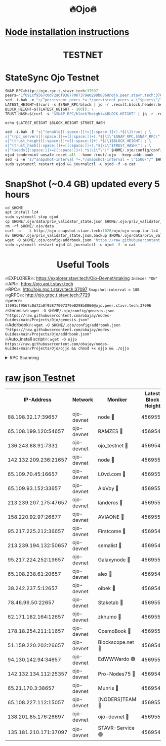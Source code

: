 <h1 align="center"> 🔥Ojo🔥</h1>

[Node installation instructions](https://github.com/obajay/nodes-Guides/tree/main/Projects/Ojo)
=

<h1 align="center"> TESTNET</h1>

# StateSync Ojo Testnet
```python
SNAP_RPC=http://ojo.rpc.t.stavr.tech:37097
peers="1f091cf9567c0d72a0f93877007379e0298b8860@ojo.peer.stavr.tech:37096"
sed -i.bak -e "s/^persistent_peers *=.*/persistent_peers = \"$peers\"/" $HOME/.ojo/config/config.toml
LATEST_HEIGHT=$(curl -s $SNAP_RPC/block | jq -r .result.block.header.height); \
BLOCK_HEIGHT=$((LATEST_HEIGHT - 100)); \
TRUST_HASH=$(curl -s "$SNAP_RPC/block?height=$BLOCK_HEIGHT" | jq -r .result.block_id.hash)

echo $LATEST_HEIGHT $BLOCK_HEIGHT $TRUST_HASH

sed -i.bak -E "s|^(enable[[:space:]]+=[[:space:]]+).*$|\1true| ; \
s|^(rpc_servers[[:space:]]+=[[:space:]]+).*$|\1\"$SNAP_RPC,$SNAP_RPC\"| ; \
s|^(trust_height[[:space:]]+=[[:space:]]+).*$|\1$BLOCK_HEIGHT| ; \
s|^(trust_hash[[:space:]]+=[[:space:]]+).*$|\1\"$TRUST_HASH\"| ; \
s|^(seeds[[:space:]]+=[[:space:]]+).*$|\1\"\"|" $HOME/.ojo/config/config.toml
ojod tendermint unsafe-reset-all --home /root/.ojo --keep-addr-book
sed -i -e "s/^snapshot-interval *=.*/snapshot-interval = \"1500\"/" $HOME/.ojo/config/app.toml
sudo systemctl restart ojod && journalctl -u ojod -f -o cat
```
# SnapShot (~0.4 GB) updated every 5 hours
```python
cd $HOME
apt install lz4
sudo systemctl stop ojod
cp $HOME/.ojo/data/priv_validator_state.json $HOME/.ojo/priv_validator_state.json.backup
rm -rf $HOME/.ojo/data
curl -o - -L http://ojo.snapshot.stavr.tech:1026/ojo/ojo-snap.tar.lz4 | lz4 -c -d - | tar -x -C $HOME/.ojo --strip-components 2
mv $HOME/.ojo/priv_validator_state.json.backup $HOME/.ojo/data/priv_validator_state.json
wget -O $HOME/.ojo/config/addrbook.json "https://raw.githubusercontent.com/obajay/nodes-Guides/main/Projects/Ojo/addrbook.json"
sudo systemctl restart ojod && journalctl -u ojod -f -o cat
```
 <h1 align="center"> Useful Tools</h1>

🔥EXPLORER🔥:        https://explorer.stavr.tech/Ojo-Devnet/staking        `Indexer "ON"` \
🔥API🔥:                     https://ojo.api.t.stavr.tech \
🔥RPC🔥:                    http://ojo.rpc.t.stavr.tech:37097              `Snapshot-interval = 100` \
🔥gRPC🔥:                  http://ojo.grpc.t.stavr.tech:7729 \
🔥peer🔥:                   `1f091cf9567c0d72a0f93877007379e0298b8860@ojo.peer.stavr.tech:37096` \
🔥Genesis🔥:    ```wget -O $HOME/.ojo/config/genesis.json "https://raw.githubusercontent.com/obajay/nodes-Guides/main/Projects/Ojo/genesis.json"``` \
🔥Addrbook🔥:    ```wget -O $HOME/.ojo/config/addrbook.json "https://raw.githubusercontent.com/obajay/nodes-Guides/main/Projects/Ojo/addrbook.json"``` \
🔥Auto_install script🔥: ```wget -O ojjo https://raw.githubusercontent.com/obajay/nodes-Guides/main/Projects/Ojo/ojjo && chmod +x ojjo && ./ojjo```


<details>
<summary>RPC Scanning</summary>

<h2 align="center"> We scan nodes in real time every 4 hours. And we provide the final result of RPC endpoints.
We cannot influence the operation of these nodes in any way. </h2>


```python
If Voting Power is higher than 0 --> then the Node is a validator of the network and may be subject to attack and be a potential threat to the chain.
```
```python
We marked such validators with a red symbol
```

</details>

[raw json Testnet](https://rpc-check.ojot.stavr.tech/ojot/rpc-ojot-result.json)
=


<table><tr><th>IP-Address</th><th>Network</th><th>Moniker</th><th>Latest Block Height</th><th>Earliest Block Height</th><th>Catching Up</th><th>Tx Index</th><th>Voting Power</th><th>Scan Time</th></tr><tr><td>88.198.32.17:39657</td><td>ojo-devnet</td><td>node 🔴</td><td>4569551</td><td>300001</td><td>False</td><td>on</td><td>65654</td><td>2023-12-19T22:05:52.182221774UTC</td></tr><tr><td>65.108.199.120:54657</td><td>ojo-devnet</td><td>RAMZES 🔴</td><td>4569546</td><td>306156</td><td>False</td><td>on</td><td>15420</td><td>2023-12-19T22:05:24.009880020UTC</td></tr><tr><td>136.243.88.91:7331</td><td>ojo-devnet</td><td>ojo_testnet 🔴</td><td>4569548</td><td>308845</td><td>False</td><td>on</td><td>1000</td><td>2023-12-19T22:05:30.675506955UTC</td></tr><tr><td>142.132.209.236:21657</td><td>ojo-devnet</td><td>node 🔴</td><td>4569551</td><td>350001</td><td>False</td><td>on</td><td>1999</td><td>2023-12-19T22:05:49.185638029UTC</td></tr><tr><td>65.109.70.45:16657</td><td>ojo-devnet</td><td>L0vd.com 🔴</td><td>4569553</td><td>695918</td><td>False</td><td>off</td><td>998</td><td>2023-12-19T22:06:00.042799424UTC</td></tr><tr><td>65.109.93.152:33657</td><td>ojo-devnet</td><td>AlxVoy 🔴</td><td>4569551</td><td>2319801</td><td>False</td><td>on</td><td>4536782</td><td>2023-12-19T22:05:48.944873551UTC</td></tr><tr><td>213.239.207.175:47657</td><td>ojo-devnet</td><td>landeros 🔴</td><td>4569550</td><td>2714001</td><td>False</td><td>off</td><td>11083</td><td>2023-12-19T22:05:43.611431267UTC</td></tr><tr><td>158.220.92.97:26677</td><td>ojo-devnet</td><td>AVIAONE 🔴</td><td>4569550</td><td>2754001</td><td>False</td><td>on</td><td>13867</td><td>2023-12-19T22:05:43.287984459UTC</td></tr><tr><td>95.217.225.212:36657</td><td>ojo-devnet</td><td>Firstcome 🔴</td><td>4569547</td><td>2985946</td><td>False</td><td>on</td><td>13566</td><td>2023-12-19T22:05:30.411413916UTC</td></tr><tr><td>213.239.194.132:50657</td><td>ojo-devnet</td><td>semalist 🔴</td><td>4569546</td><td>3223522</td><td>False</td><td>on</td><td>19037</td><td>2023-12-19T22:05:24.242225982UTC</td></tr><tr><td>95.217.224.252:19657</td><td>ojo-devnet</td><td>Galaxynode 🔴</td><td>4569552</td><td>3685492</td><td>False</td><td>on</td><td>11888</td><td>2023-12-19T22:05:54.890541019UTC</td></tr><tr><td>65.108.238.61:20657</td><td>ojo-devnet</td><td>alex 🔴</td><td>4569546</td><td>4158001</td><td>False</td><td>on</td><td>11359</td><td>2023-12-19T22:05:23.595533473UTC</td></tr><tr><td>38.242.237.5:12657</td><td>ojo-devnet</td><td>oibek 🔴</td><td>4569546</td><td>4196001</td><td>False</td><td>off</td><td>1051</td><td>2023-12-19T22:05:24.586790464UTC</td></tr><tr><td>78.46.99.50:22657</td><td>ojo-devnet</td><td>Staketab 🔴</td><td>4569553</td><td>4254801</td><td>False</td><td>on</td><td>1276</td><td>2023-12-19T22:06:00.298774698UTC</td></tr><tr><td>62.171.182.164:12657</td><td>ojo-devnet</td><td>zkhumo 🔴</td><td>4569551</td><td>4384001</td><td>False</td><td>off</td><td>998</td><td>2023-12-19T22:05:49.509922107UTC</td></tr><tr><td>178.18.254.211:11657</td><td>ojo-devnet</td><td>CosmoBook 🔴</td><td>4569551</td><td>4392001</td><td>False</td><td>off</td><td>1068</td><td>2023-12-19T22:05:49.889507733UTC</td></tr><tr><td>51.159.220.202:26657</td><td>ojo-devnet</td><td>Blockscope.net 🔴</td><td>4569546</td><td>4425001</td><td>False</td><td>on</td><td>981</td><td>2023-12-19T22:05:23.256253322UTC</td></tr><tr><td>94.130.142.94:34657</td><td>ojo-devnet</td><td>EdWWWardo 🟢</td><td>4569550</td><td>4438946</td><td>False</td><td>on</td><td>0</td><td>2023-12-19T22:05:46.582097679UTC</td></tr><tr><td>142.132.134.112:25357</td><td>ojo-devnet</td><td>Pro-Nodes75 🔴</td><td>4569547</td><td>4469547</td><td>False</td><td>on</td><td>24651</td><td>2023-12-19T22:05:27.673729855UTC</td></tr><tr><td>65.21.170.3:38657</td><td>ojo-devnet</td><td>Munris 🔴</td><td>4569547</td><td>4469547</td><td>False</td><td>off</td><td>20123</td><td>2023-12-19T22:05:30.029729462UTC</td></tr><tr><td>65.108.227.112:15057</td><td>ojo-devnet</td><td>[NODERS]TEAM 🔴</td><td>4569552</td><td>4469552</td><td>False</td><td>off</td><td>9999</td><td>2023-12-19T22:05:57.358539809UTC</td></tr><tr><td>138.201.85.176:26697</td><td>ojo-devnet</td><td>ojo-devnet 🔴</td><td>4569553</td><td>4469553</td><td>False</td><td>on</td><td>1000024000</td><td>2023-12-19T22:05:59.714151703UTC</td></tr><tr><td>135.181.210.171:37097</td><td>ojo-devnet</td><td>STAVR-Service 🟢</td><td>4569547</td><td>4567501</td><td>False</td><td>on</td><td>0</td><td>2023-12-19T22:05:25.285211361UTC</td></tr></table>